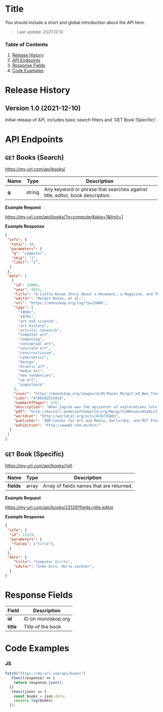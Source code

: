 # Title

You should include a short and global introduction about the API here.

> Last update: 2021.12.10

### Table of Contents
1. [Release History](#Release-history)
2. [API Endpoints](#API-endpoints)
3. [Response Fields](#Response-fields)
4. [Code Examples](#Code-examples)

# Release History

## Version 1.0 (2021-12-10)
Initial release of API, includes basic search filters and 'GET Book (Specific)'.

# API Endpoints

## `GET` Books (Search)

https://my-url.com/api/books/

| Name | Type | Description |  
|--|--|--|
| **q** | string | Any keyword or phrase that searches against title, editor, book description. |

**Example Request**

https://my-url.com/api/books/?q=computer&skip=1&limit=1

**Example Response**

```json
{
 "info": {
  "total": 10,
  "parameters": {
   "q": "computer",
   "skip": "1",
   "limit": "1",
  }
 },
 "data": [
   {
    "id": 23084,
    "year": 2011,
    "title": "A Little-Known Story About a Movement, a Magazine, and The Computer’s Arrival in Art: New Tendencies and Bit International, 1961-1973",
    "editor": "Margit Rosen, et al.",
    "url": "https://monoskop.org/log/?p=23084",
    "tags": [
      "1960s",
      "1970s",
      "art and science",
      "art history",
      "artistic research",
      "computer art",
      "computing",
      "conceptual art",
      "concrete art",
      "constructivism",
      "cybernetics",
      "design",
      "kinetic art",
      "media art",
      "new tendencies",
      "op art",
      "yugoslavia"
    ],
    "cover": "https://monoskop.org/images/d/d5/Rosen_Margit_ed_New_Tendencies_and_Bit_International_1961-1973_2011.jpg",
    "isbn": "9780262515818",
    "numberOfPages": 576,
    "description": "When Zagreb was the epicenter of explorations into the aesthetic potential of the new “thinking machines.”\n\nThis book documents a short but intense artistic experiment that took place in Yugoslavia in the 1960s and 1970s but has been influential far beyond that time and place: the “little-known story” of the advent of computers in art. It was through the activities of the movement, begun in Zagreb in 1961, and its supporting institution the Galerija suvremene umjetnosti that the “thinking machine” was adopted as an artistic tool and medium. Pursuing the idea of “art as visual research,” the New Tendencies movement proceeded along a path that led from Concrete and Constructivist art, Op art, and Kinetic art to computer-generated graphics, film, and sculpture.\n\nWith their exhibitions and conferences and the 1968 launch of the multilingual, groundbreaking magazine , the New Tendencies transformed Zagreb—already one of the most vibrant artistic centers in Yugoslavia—into an international meeting place where artists, engineers, and scientists from both sides of the Iron Curtain gathered around the then-new technology. For a brief moment in time, Zagreb was the epicenter of explorations of the aesthetic, scientific, and political potential of the computer.\n\nThis volume documents that exhilarating period. It includes new essays by Jerko Denegri, Darko Fritz, Margit Rosen, and Peter Weibel; many texts that were first published in New Tendencies exhibition catalogs and _Bit International_ magazine; and historic documents. More than 650 black-and-white and color illustrations testify to the astonishing diversity of the exhibited artworks and introduce the movement’s protagonists. Many of the historic photographs, translations, and documents are published here for the first time. Taken together, the images and texts offer the long overdue history of the New Tendencies experiment and its impact on the art of the twentieth century.",
    "pdf": "http://marcell.memoryoftheworld.org/Margit%20Rosen/A%20Little-Known%20Story%20About%20a%20Movement,%20a%20Magazine,%20and%20the%20Computer's%20Arrival%20in%20Art_%20New%20Tende%20(3901)/A%20Little-Known%20Story%20About%20a%20Movement,%20a%20M%20-%20Margit%20Rosen.pdf",
    "worldcat": "http://worldcat.org/oclc/676725801",
    "publisher": "ZKM Center for Art and Media, Karlsruhe, and MIT Press, Cambridge, MA, 2011",
    "exhibition": "http://www02.zkm.de/bit/"
  }
 ]
}
```

## `GET` Book (Specific)

https://my-url.com/api/books/{id}

| Name | Type | Description |  
|--|--|--|
| **fields** | array | Array of fields names that are returned. |

**Example Request**

https://my-url.com/api/books/23129?fields=title,editor

**Example Response**

```json
{
 "info": {
  "id": 23129,
  "parameters": {
   "fields": ["title"],
  }
 },
 "data": {
    "title": "Computer Grrrls",
    "editor": "Inke Arns, Marie Lechner",
  }
}
```

# Response Fields

| Field | Description |  
|--|--|
| **id** | ID on monoskop.org |
| **title** | Title of the book |


# Code Examples

### JS

```js
fetch("https://my-url.com/api/books")
  .then((response) => {
    return response.json();
  })
  .then((json) => {
    const books = json.data;
    console.log(books)
  });
```
